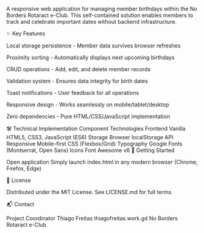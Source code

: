 A responsive web application for managing member birthdays within the No Borders Rotaract e-Club. This self-contained solution enables members to track and celebrate important dates without backend infrastructure.

✨ Key Features

Local storage persistence - Member data survives browser refreshes

Proximity sorting - Automatically displays next upcoming birthdays

CRUD operations - Add, edit, and delete member records

Validation system - Ensures data integrity for birth dates

Toast notifications - User feedback for all operations

Responsive design - Works seamlessly on mobile/tablet/desktop

Zero dependencies - Pure HTML/CSS/JavaScript implementation

🛠 Technical Implementation Component Technologies Frontend Vanilla HTML5, CSS3, JavaScript (ES6) Storage Browser localStorage API Responsive Mobile-first CSS (Flexbox/Grid) Typography Google Fonts (Montserrat, Open Sans) Icons Font Awesome v6 🚀 Getting Started


Open application Simply launch index.html in any modern browser (Chrome, Firefox, Edge)


📜 License

Distributed under the MIT License. See LICENSE.md for full terms.

📬 Contact

Project Coordinator
 Thiago Freitas
 thiagofreitas.work.gd
 No Borders Rotaract e-Club
